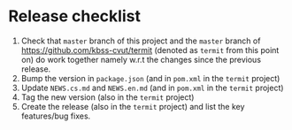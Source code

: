 Release checklist
=================

1. Check that `master` branch of this project and the `master` branch of https://github.com/kbss-cvut/termit (denoted as `termit` from this point on) do work together namely w.r.t the changes since the previous release.
2. Bump the version in `package.json` (and in `pom.xml` in the `termit` project)
3. Update `NEWS.cs.md` and `NEWS.en.md` (and in `pom.xml` in the `termit` project)
4. Tag the new version (also in the `termit` project)
5. Create the release (also in the `termit` project) and list the key features/bug fixes.
